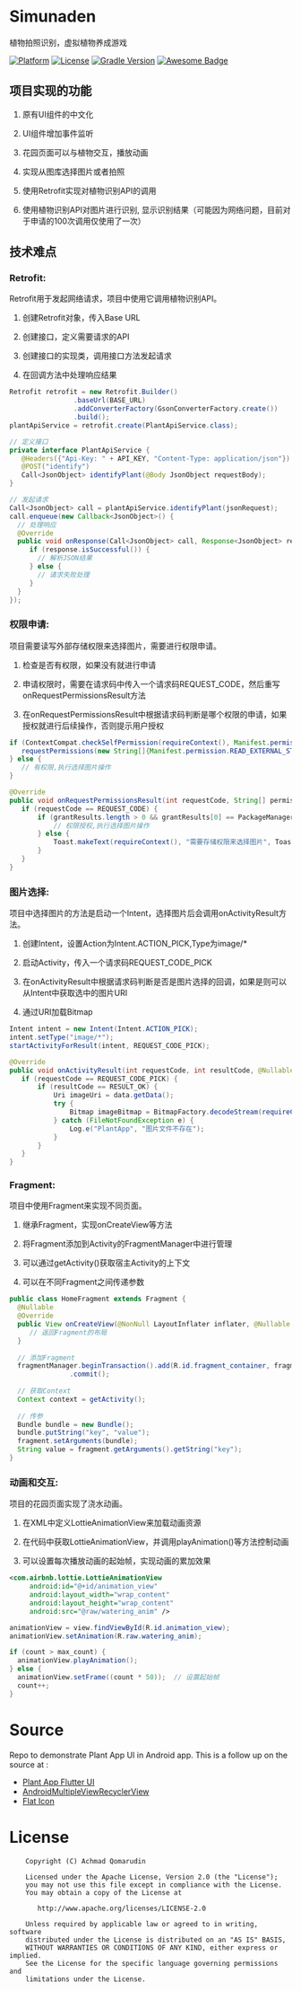 # Simunaden
植物拍照识别，虚拟植物养成游戏

[![Platform](https://img.shields.io/badge/platform-Android-yellow.svg)](https://www.android.com)
[![License](https://img.shields.io/badge/license-Apache%202-4EB1BA.svg?style=flat-square)](https://www.apache.org/licenses/LICENSE-2.0.html)
[![Gradle Version](https://img.shields.io/badge/gradle-7.0-green.svg)](https://docs.gradle.org/current/release-notes)
[![Awesome Badge](https://cdn.rawgit.com/sindresorhus/awesome/d7305f38d29fed78fa85652e3a63e154dd8e8829/media/badge.svg)](https://java-lang.github.io/awesome-java)

## 项目实现的功能
1. 原有UI组件的中文化

2. UI组件增加事件监听

3. 花园页面可以与植物交互，播放动画

4. 实现从图库选择图片或者拍照

5. 使用Retrofit实现对植物识别API的调用

6. 使用植物识别API对图片进行识别, 显示识别结果（可能因为网络问题，目前对于申请的100次调用仅使用了一次）

## 技术难点
### Retrofit:
Retrofit用于发起网络请求，项目中使用它调用植物识别API。

1. 创建Retrofit对象，传入Base URL

2. 创建接口，定义需要请求的API

3. 创建接口的实现类，调用接口方法发起请求

4. 在回调方法中处理响应结果

```java
Retrofit retrofit = new Retrofit.Builder()
                .baseUrl(BASE_URL)
                .addConverterFactory(GsonConverterFactory.create())
                .build();
plantApiService = retrofit.create(PlantApiService.class);

// 定义接口
private interface PlantApiService {
   @Headers({"Api-Key: " + API_KEY, "Content-Type: application/json"})
   @POST("identify")
   Call<JsonObject> identifyPlant(@Body JsonObject requestBody);
}

// 发起请求
Call<JsonObject> call = plantApiService.identifyPlant(jsonRequest);
call.enqueue(new Callback<JsonObject>() {
  // 处理响应    
  @Override
  public void onResponse(Call<JsonObject> call, Response<JsonObject> response) {
     if (response.isSuccessful()) {
       // 解析JSON结果
     } else {
       // 请求失败处理
     }
  }
}); 
```

### 权限申请:
项目需要读写外部存储权限来选择图片，需要进行权限申请。

1. 检查是否有权限，如果没有就进行申请

2. 申请权限时，需要在请求码中传入一个请求码REQUEST_CODE，然后重写onRequestPermissionsResult方法

3. 在onRequestPermissionsResult中根据请求码判断是哪个权限的申请，如果授权就进行后续操作，否则提示用户授权

```java
if (ContextCompat.checkSelfPermission(requireContext(), Manifest.permission.READ_EXTERNAL_STORAGE) != PackageManager.PERMISSION_GRANTED) {
   requestPermissions(new String[]{Manifest.permission.READ_EXTERNAL_STORAGE}, REQUEST_CODE);
} else {
   // 有权限,执行选择图片操作
}

@Override
public void onRequestPermissionsResult(int requestCode, String[] permissions, int[] grantResults) {
   if (requestCode == REQUEST_CODE) {
       if (grantResults.length > 0 && grantResults[0] == PackageManager.PERMISSION_GRANTED) {
           // 权限授权,执行选择图片操作
       } else {
           Toast.makeText(requireContext(), "需要存储权限来选择图片", Toast.LENGTH_SHORT).show();
       } 
   }
}
```

### 图片选择:
项目中选择图片的方法是启动一个Intent，选择图片后会调用onActivityResult方法。

1. 创建Intent，设置Action为Intent.ACTION_PICK,Type为image/*

2. 启动Activity，传入一个请求码REQUEST_CODE_PICK

3. 在onActivityResult中根据请求码判断是否是图片选择的回调，如果是则可以从Intent中获取选中的图片URI

4. 通过URI加载Bitmap

```java
Intent intent = new Intent(Intent.ACTION_PICK);
intent.setType("image/*");
startActivityForResult(intent, REQUEST_CODE_PICK);

@Override
public void onActivityResult(int requestCode, int resultCode, @Nullable Intent data) {
   if (requestCode == REQUEST_CODE_PICK) {
       if (resultCode == RESULT_OK) {
           Uri imageUri = data.getData();
           try {
               Bitmap imageBitmap = BitmapFactory.decodeStream(requireContext().getContentResolver().openInputStream(imageUri));
           } catch (FileNotFoundException e) {
               Log.e("PlantApp", "图片文件不存在");
           }
       } 
   }
}
```

### Fragment:
项目中使用Fragment来实现不同页面。

1. 继承Fragment，实现onCreateView等方法

2. 将Fragment添加到Activity的FragmentManager中进行管理

3. 可以通过getActivity()获取宿主Activity的上下文

4. 可以在不同Fragment之间传递参数

```java
public class HomeFragment extends Fragment {
  @Nullable
  @Override
  public View onCreateView(@NonNull LayoutInflater inflater, @Nullable ViewGroup container, @Nullable Bundle savedInstanceState) {
     // 返回Fragment的布局
  }
  
  // 添加Fragment
  fragmentManager.beginTransaction().add(R.id.fragment_container, fragment)
               .commit();
  
  // 获取Context
  Context context = getActivity();
  
  // 传参
  Bundle bundle = new Bundle();
  bundle.putString("key", "value");
  fragment.setArguments(bundle);
  String value = fragment.getArguments().getString("key");  
}
```

### 动画和交互:
项目的花园页面实现了浇水动画。

1. 在XML中定义LottieAnimationView来加载动画资源

2. 在代码中获取LottieAnimationView，并调用playAnimation()等方法控制动画

3. 可以设置每次播放动画的起始帧，实现动画的累加效果

```xml
<com.airbnb.lottie.LottieAnimationView 
     android:id="@+id/animation_view"
     android:layout_width="wrap_content"
     android:layout_height="wrap_content"
     android:src="@raw/watering_anim" />
``` 
```java
animationView = view.findViewById(R.id.animation_view);
animationView.setAnimation(R.raw.watering_anim);

if (count > max_count) {
  animationView.playAnimation(); 
} else {
  animationView.setFrame((count * 50));  // 设置起始帧
  count++;
}
```

# Source
Repo to demonstrate Plant App UI in Android app. This is a follow up on the source at :

- [Plant App Flutter UI](https://www.youtube.com/watch?v=LN668OAUrK4&feature=youtu.be)
- [AndroidMultipleViewRecyclerView](https://github.com/uigitdev/AndroidMultipleViewRecyclerView)
- [Flat Icon](https://www.flaticon.com)

# License

```
    Copyright (C) Achmad Qomarudin

    Licensed under the Apache License, Version 2.0 (the "License");
    you may not use this file except in compliance with the License.
    You may obtain a copy of the License at

       http://www.apache.org/licenses/LICENSE-2.0

    Unless required by applicable law or agreed to in writing, software
    distributed under the License is distributed on an "AS IS" BASIS,
    WITHOUT WARRANTIES OR CONDITIONS OF ANY KIND, either express or implied.
    See the License for the specific language governing permissions and
    limitations under the License.
```
